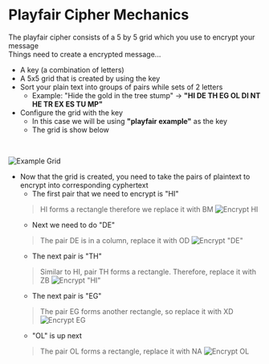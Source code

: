 # Playfair Cipher Mechanics
The playfair cipher consists of a 5 by 5 grid which you use to encrypt your message
</br>
Things need to create a encrypted message...
* A key (a combination of letters)
* A 5x5 grid that is created by using the key
* Sort your plain text into groups of pairs while sets of 2 letters
  * Example: "Hide the gold in the tree stump" -> **"HI DE TH EG OL DI NT HE TR EX ES TU MP"**
* Configure the grid with the key
  * In this case we will be using **"playfair example"** as the key
  * The grid is show below
</br>

![Example Grid](https://upload.wikimedia.org/wikipedia/commons/e/ef/Playfair_Cipher_building_grid_omitted_letters.png)

* Now that the grid is created, you need to take the pairs of plaintext to encrypt into corresponding cyphertext
  * The first pair that we need to encrypt is "HI"
  > HI forms a rectangle therefore we replace it with BM
  ![Encrypt HI](https://upload.wikimedia.org/wikipedia/commons/4/40/Playfair_Cipher_01_HI_to_BM.png)
  * Next we need to do "DE"
  > The pair DE is in a column, replace it with OD
  ![Encrypt "DE"](https://upload.wikimedia.org/wikipedia/commons/4/44/Playfair_Cipher_02_DE_to_OD.png)
  * The next pair is "TH"
  > Similar to HI, pair TH forms a rectangle. Therefore, replace it with ZB
  ![Encrypt "HI"](https://upload.wikimedia.org/wikipedia/commons/1/1b/Playfair_Cipher_03_TH_to_ZB.png)
  * The next pair is "EG"
  > The pair EG forms another rectangle, so replace it with XD
  ![Encrypt EG](https://upload.wikimedia.org/wikipedia/commons/f/fb/Playfair_Cipher_04_EG_to_XD.png)
  * "OL" is up next
  > The pair OL forms a rectangle, replace it with NA
  ![Encrypt OL](https://upload.wikimedia.org/wikipedia/commons/7/79/Playfair_Cipher_05_OL_to_NA.png)
  